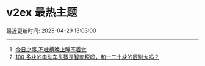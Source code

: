 # v2ex 最热主题

最近更新时间: 2025-04-29 13:03:00

--- 
1. [今日之事,不吐槽晚上睡不着觉](https://www.v2ex.com/t/1128760) 
2. [100 多块的电动车头盔是智商税吗，和一二十块的区别大吗？](https://www.v2ex.com/t/1128764) 
